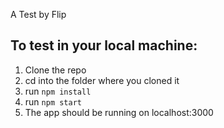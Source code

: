 A Test by Flip

To test in your local machine:
- 
1. Clone the repo
2. cd into the folder where you cloned it
3. run `npm install`
4. run `npm start`
5. The app should be running on localhost:3000
